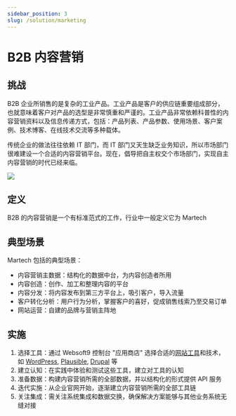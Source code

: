 ```yaml
---
sidebar_position: 3
slug: /solution/marketing
---
```


# B2B 内容营销

## 挑战

B2B 企业所销售的是复杂的工业产品。工业产品是客户的供应链重要组成部分，也就意味着客户对产品的选型是非常慎重和严谨的。工业产品非常依赖科普性的内容营销资料以及信息传递方式，包括：产品列表、产品参数、使用场景、客户案例、技术博客、在线技术交流等多种载体。

传统企业的做法往往依赖 IT 部门，而 IT 部门又天生缺乏业务知识，所以市场部门很难建设一个合适的内容营销平台。现在，倡导把自主权交个市场部门，实现自主内容营销的时代已经来临。  

![](https://libs.websoft9.com/Websoft9/resource/solution/content-marketing-feature-websoft9.jpg)

## 定义

B2B 的内容营销是一个有标准范式的工作，行业中一般定义它为 Martech

## 典型场景

Martech 包括的典型场景：

- 内容营销主数据：结构化的数据中台，为内容创造者所用
- 内容创造：创作、加工和整理内容的平台
- 内容分发：将内容发布到第三方平台上，吸引客户，导入流量
- 客户转化分析：用户行为分析，掌握客户的喜好，促成销售线索乃至交易订单
- 网站运营：自建的品牌与营销主阵地

## 实施

1. 选择工具：通过 Websoft9 控制台 "应用商店" 选择合适的[网站工具](../apps/#网站)和技术，如 [WordPress](../wordpress), [Plausible](../plausible), [Drupal](../drupal) 等
2. 建立认知：在实践中体验和测试这些工具，建立对工具的认知
3. 准备数据：构建内容营销所需的全部数据，并以结构化的形式提供 API 服务
4. 迭代实施：从企业官网开始，逐渐建立内容营销所需的全部工具链
5. 关注集成：需关注系统集成和数据交换，确保解决方案能够与其他业务系统无缝对接

